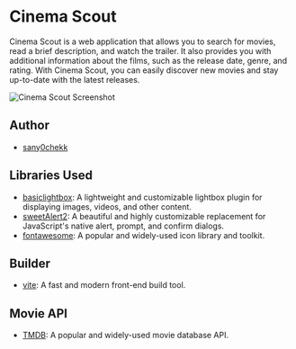 # Cinema Scout

Cinema Scout is a web application that allows you to search for movies, read a
brief description, and watch the trailer. It also provides you with additional
information about the films, such as the release date, genre, and rating. With
Cinema Scout, you can easily discover new movies and stay up-to-date with the
latest releases.

![Cinema Scout Screenshot](./img/screenshot.png)

## Author

- [sany0chekk](https://www.instagram.com/hackingbegin/)

## Libraries Used

- [basiclightbox](https://github.com/sharanda/basicLightbox): A lightweight and
  customizable lightbox plugin for displaying images, videos, and other content.
- [sweetAlert2](https://github.com/sweetalert2/sweetalert2): A beautiful and
  highly customizable replacement for JavaScript's native alert, prompt, and
  confirm dialogs.
- [fontawesome](https://fontawesome.com/): A popular and widely-used icon
  library and toolkit.

## Builder

- [vite](https://vitejs.dev/): A fast and modern front-end build tool.

## Movie API

- [TMDB](https://www.themoviedb.org/): A popular and widely-used movie database
  API.
